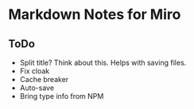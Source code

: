 # Markdown Notes for Miro


## ToDo
* Split title? Think about this. Helps with saving files.
* Fix cloak
* Cache breaker
* Auto-save
* Bring type info from NPM